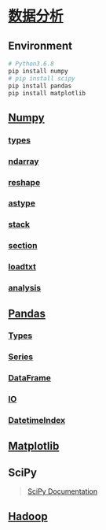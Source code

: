 <link rel="stylesheet" href="https://zhmhbest.gitee.io/hellomathematics/style/index.css">

# [数据分析](https://github.com/zhmhbest/HelloDataAnalysis)

## Environment

```bash
# Python3.6.8
pip install numpy
# pip install scipy
pip install pandas
pip install matplotlib
```

## [Numpy](./numpy.html)

### [types](numpy.html#types)

### [ndarray](numpy.html#ndarray)

### [reshape](numpy.html#reshape)

### [astype](numpy.html#astype)

### [stack](numpy.html#stack)

### [section](numpy.html#section)

### [loadtxt](numpy.html#loadtxt)

### [analysis](numpy.html#analysis)

## [Pandas](./pandas.html)

### [Types](pandas.html#types)

### [Series](pandas.html#series)

### [DataFrame](pandas.html#dataframe)

### [IO](pandas.html#io)

### [DatetimeIndex](pandas.html#datetimeindex)

## [Matplotlib](./matplotlib.html)

## SciPy

>[SciPy Documentation](https://docs.scipy.org/doc/scipy/reference/)

## [Hadoop](./hadoop.html)
